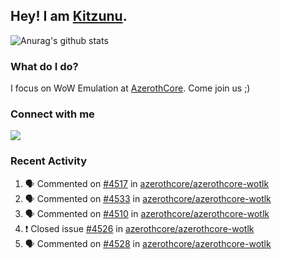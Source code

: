 ## Hey! I am [Kitzunu](https://Github.com/Kitzunu).

![Anurag's github stats](https://github-readme-stats.kitzunu.vercel.app/api?username=Kitzunu&show_icons=true)

### What do I do?

I focus on WoW Emulation at [AzerothCore](https://Github.com/AzerothCore). Come join us ;)

### Connect with me
[![](https://img.shields.io/badge/AzerothCore%20Discord-Connect%20with%20me!-green)](https://discord.com/invite/gkt4y2x)

### Recent Activity

<!--START_SECTION:activity-->
1. 🗣 Commented on [#4517](https://github.com/azerothcore/azerothcore-wotlk/issues/4517) in [azerothcore/azerothcore-wotlk](https://github.com/azerothcore/azerothcore-wotlk)
2. 🗣 Commented on [#4533](https://github.com/azerothcore/azerothcore-wotlk/issues/4533) in [azerothcore/azerothcore-wotlk](https://github.com/azerothcore/azerothcore-wotlk)
3. 🗣 Commented on [#4510](https://github.com/azerothcore/azerothcore-wotlk/issues/4510) in [azerothcore/azerothcore-wotlk](https://github.com/azerothcore/azerothcore-wotlk)
4. ❗️ Closed issue [#4526](https://github.com/azerothcore/azerothcore-wotlk/issues/4526) in [azerothcore/azerothcore-wotlk](https://github.com/azerothcore/azerothcore-wotlk)
5. 🗣 Commented on [#4528](https://github.com/azerothcore/azerothcore-wotlk/issues/4528) in [azerothcore/azerothcore-wotlk](https://github.com/azerothcore/azerothcore-wotlk)
<!--END_SECTION:activity-->
